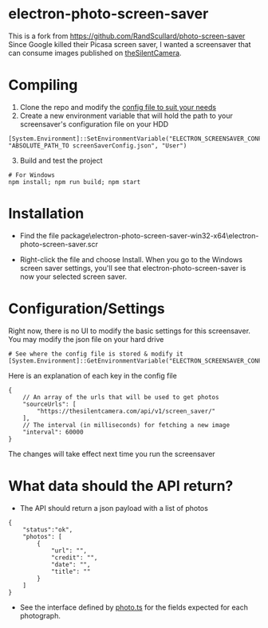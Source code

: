 # electron-photo-screen-saver

This is a fork from https://github.com/RandScullard/photo-screen-saver
Since Google killed their Picasa screen saver, I wanted a screensaver that can consume images published on [theSilentCamera](https://theSilentCamera.com/).

# Compiling

1. Clone the repo and modify the [config file to suit your needs](../master/screenSaverConfig.json)
2. Create a new environment variable that will hold the path to your screensaver's configuration file on your HDD
```
[System.Environment]::SetEnvironmentVariable("ELECTRON_SCREENSAVER_CONFIG_FILE", "ABSOLUTE_PATH_TO screenSaverConfig.json", "User")
```
3. Build and test the project
```
# For Windows
npm install; npm run build; npm start
```

# Installation

* Find the file package\electron-photo-screen-saver-win32-x64\electron-photo-screen-saver.scr

* Right-click the file and choose Install. When you go to the Windows screen saver settings, you'll see that electron-photo-screen-saver is now your selected screen saver.

# Configuration/Settings

Right now, there is no UI to modify the basic settings for this screensaver. You may modify the json file on your hard drive
```
# See where the config file is stored & modify it
[System.Environment]::GetEnvironmentVariable("ELECTRON_SCREENSAVER_CONFIG_FILE")
```
Here is an explanation of each key in the config file
```
{
    // An array of the urls that will be used to get photos
    "sourceUrls": [
        "https://thesilentcamera.com/api/v1/screen_saver/"
    ],
    // The interval (in milliseconds) for fetching a new image
    "interval": 60000
}
```
The changes will take effect next time you run the screensaver

# What data should the API return?

* The API should return a json payload with a list of photos
```
{
    "status":"ok",
    "photos": [
        {
            "url": "",
            "credit": "",
            "date": "",
            "title": ""
        }
    ]
}
```

* See the interface defined by [photo.ts](../master/src/photo.ts) for the fields expected for each photograph.
